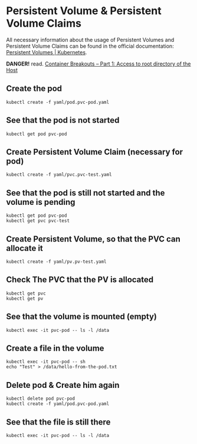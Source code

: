 # Persistent Volume & Persistent Volume Claims

All necessary information about the usage of Persistent Volumes and Persistent Volume Claims can be found in the official documentation: [Persistent Volumes | Kubernetes](https://kubernetes.io/docs/concepts/storage/persistent-volumes/). 


**DANGER!** read. [Container Breakouts – Part 1: Access to root directory of the Host](https://blog.nody.cc/posts/container-breakouts-part1/)

## Create the pod

```
kubectl create -f yaml/pod.pvc-pod.yaml
```

## See that the pod is not started

```
kubectl get pod pvc-pod
```

## Create Persistent Volume Claim (necessary for pod)

```
kubectl create -f yaml/pvc.pvc-test.yaml
```

## See that the pod is still not started and the volume is pending

```
kubectl get pod pvc-pod
kubectl get pvc pvc-test
```

## Create Persistent Volume, so that the PVC can allocate it

```
kubectl create -f yaml/pv.pv-test.yaml
```

## Check The PVC that the PV is allocated

```
kubectl get pvc
kubectl get pv
```

## See that the volume is mounted (empty)

```
kubectl exec -it pvc-pod -- ls -l /data
```

## Create a file in the volume

```
kubectl exec -it pvc-pod -- sh
echo "Test" > /data/hello-from-the-pod.txt
```

## Delete pod & Create him again

```
kubectl delete pod pvc-pod
kubectl create -f yaml/pod.pvc-pod.yaml
```

## See that the file is still there

```
kubectl exec -it pvc-pod -- ls -l /data
```


